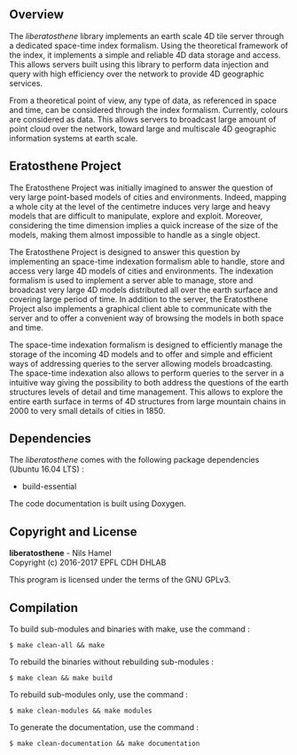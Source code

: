 ## Overview

The _liberatosthene_ library implements an earth scale 4D tile server through a dedicated space-time index formalism. Using the theoretical framework of the index, it implements a simple and reliable 4D data storage and access. This allows servers built using this library to perform data injection and query with high efficiency over the network to provide 4D geographic services.

From a theoretical point of view, any type of data, as referenced in space and time, can be considered through the index formalism. Currently, colours are considered as data. This allows servers to broadcast large amount of point cloud over the network, toward large and multiscale 4D geographic information systems at earth scale.

## Eratosthene Project

The Eratosthene Project was initially imagined to answer the question of very large point-based models of cities and environments. Indeed, mapping a whole city at the level of the centimetre induces very large and heavy models that are difficult to manipulate, explore and exploit. Moreover, considering the time dimension implies a quick increase of the size of the models, making them almost impossible to handle as a single object.

The Eratosthene Project is designed to answer this question by implementing an space-time indexation formalism able to handle, store and access very large 4D models of cities and environments. The indexation formalism is used to implement a server able to manage, store and broadcast very large 4D models distributed all over the earth surface and covering large period of time. In addition to the server, the Eratosthene Project also implements a graphical client able to communicate with the server and to offer a convenient way of browsing the models in both space and time.

The space-time indexation formalism is designed to efficiently manage the storage of the incoming 4D models and to offer and simple and efficient ways of addressing queries to the server allowing models broadcasting. The space-time indexation also allows to perform queries to the server in a intuitive way giving the possibility to both address the questions of the earth structures levels of detail and time management. This allows to explore the entire earth surface in terms of 4D structures from large mountain chains in 2000 to very small details of cities in 1850.

## Dependencies

The _liberatosthene_ comes with the following package dependencies (Ubuntu 16.04 LTS) :

* build-essential

The code documentation is built using Doxygen.

## Copyright and License

**liberatosthene** - Nils Hamel <br >
Copyright (c) 2016-2017 EPFL CDH DHLAB

This program is licensed under the terms of the GNU GPLv3.

## Compilation

To build sub-modules and binaries with make, use the command :

    $ make clean-all && make

To rebuild the binaries without rebuilding sub-modules :

    $ make clean && make build

To rebuild sub-modules only, use the command :

    $ make clean-modules && make modules

To generate the documentation, use the command :

    $ make clean-documentation && make documentation
